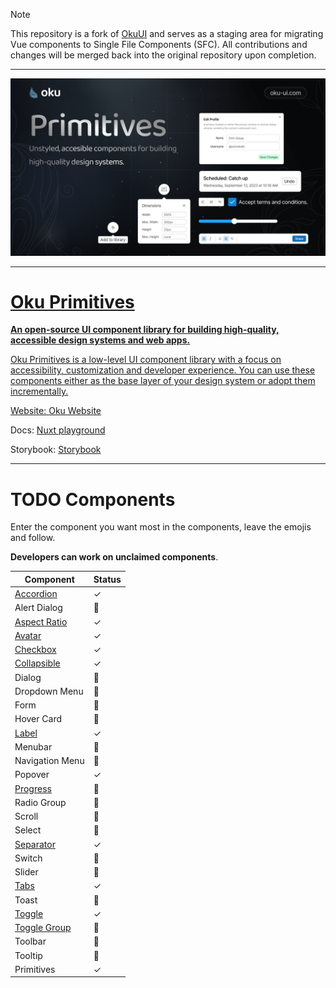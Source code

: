 > [!NOTE]
> This repository is a fork of [OkuUI](https://github.com/oku-ui/primitives) and serves as a staging area for migrating Vue components to Single File Components (SFC). All contributions and changes will be merged back into the original repository upon completion.

---

<a href="https://oku-ui.com">
  <img alt="Oku UI hero image" src="https://github.com/oku-ui/primitives/blob/main/.github/assets/primitives-cover.png?raw=true"
</a>

---

# Oku Primitives

**An open-source UI component library for building high-quality, accessible design systems and web apps.**

Oku Primitives is a low-level UI component library with a focus on accessibility, customization and developer experience. You can use these components either as the base layer of your design system or adopt them incrementally.

Website: [Oku Website](https://oku-ui.com)

Docs: [Nuxt playground](https://vue-primitives-docs.netlify.app/)

Storybook: [Storybook](https://vue-primitives.netlify.app)

---

# TODO Components

Enter the component you want most in the components, leave the emojis and follow.

**Developers can work on unclaimed components**.

| Component                                                                                      | Status |
| ---------------------------------------------------------------------------------------------- | ------ |
| [Accordion](https://vue-primitives.netlify.app/?path=/story/components-accordion--single)      | ✓      |
| Alert Dialog                                                                                   | 🚧      |
| [Aspect Ratio](https://vue-primitives.netlify.app/?path=/story/components-aspectratio--styled) | ✓      |
| [Avatar](https://vue-primitives.netlify.app/?path=/story/components-avatar--styled)            | ✓      |
| [Checkbox](https://vue-primitives.netlify.app/?path=/story/components-checkbox--styled)        | ✓      |
| [Collapsible](https://vue-primitives.netlify.app/?path=/story/components-collapsible--styled)  | ✓      |
| Dialog                                                                                         | 🚧      |
| Dropdown Menu                                                                                  | 🚧      |
| Form                                                                                           | 🚧      |
| Hover Card                                                                                     | 🚧      |
| [Label](https://vue-primitives.netlify.app/?path=/story/components-label--styled)              | ✓      |
| Menubar                                                                                        | 🚧      |
| Navigation Menu                                                                                | 🚧      |
| Popover                                                                                        | ✓      |
| [Progress](https://vue-primitives.netlify.app/?path=/story/components-progress--styled)        | 🚧      |
| Radio Group                                                                                    | 🚧      |
| Scroll                                                                                         | 🚧      |
| Select                                                                                         | 🚧      |
| [Separator](https://vue-primitives.netlify.app/?path=/story/components-separator--styled)      | ✓      |
| Switch                                                                                         | 🚧      |
| Slider                                                                                         | 🚧      |
| [Tabs](https://vue-primitives.netlify.app/?path=/story/components-tabs--styled)                | ✓      |
| Toast                                                                                          | 🚧      |
| [Toggle](https://vue-primitives.netlify.app/?path=/story/components-toggle--styled)            | ✓      |
| [Toggle Group](https://vue-primitives.netlify.app/?path=/story/components-togglegroup--single) | 🚧      |
| Toolbar                                                                                        | 🚧      |
| Tooltip                                                                                        | 🚧      |
| Primitives                                                                                     | ✓      |
